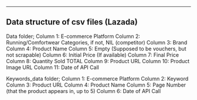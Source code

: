 ------------------------------------
Data structure of csv files (Lazada)
------------------------------------

Data folder;
Column 1: E-commerce Platform
Column 2: Running/Comfortwear Categories, if not, NIL (competitor)
Column 3: Brand
Column 4: Product Name
Column 5: Empty (Supposed to be vouchers, but not scrapable)
Column 6: Initial Price (If available)
Column 7: Final Price 
Column 8: Quantity Sold TOTAL 
Column 9: Product URL
Column 10: Product Image URL
Column 11: Date of API Call

Keywords_data folder;
Column 1: E-commerce Platform
Column 2: Keyword
Column 3: Product URL
Column 4: Product Name
Column 5: Page Number (that the product appears in, up to 5)
Column 6: Date of API Call
